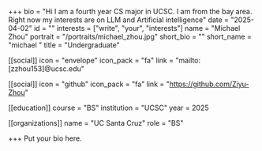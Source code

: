 +++
bio = "Hi I am a fourth year CS major in UCSC. I am from the bay area. Right now my interests are on LLM and Artificial intelligence"
date = "2025-04-02"
id = ""
interests = ["write", "your", "interests"]
name = "Michael Zhou"
portrait = "/portraits/michael_zhou.jpg"
short_bio = ""
short_name = "michael "
title = "Undergraduate"

[[social]]
    icon = "envelope"
    icon_pack = "fa"
    link = "mailto:[zzhou153]@ucsc.edu"



[[social]]
    icon = "github"
    icon_pack = "fa"
    link = "https://github.com/Ziyu-Zhou"

[[education]]
    course = "BS"
    institution = "UCSC"
    year = 2025
    
[[organizations]]
    name = "UC Santa Cruz"
    role = "BS"

+++
Put your bio here.